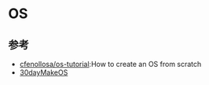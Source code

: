 # OS

## 参考

* [cfenollosa/os-tutorial](https://github.com/cfenollosa/os-tutorial):How to create an OS from scratch
* [30dayMakeOS](git@github.com:yourtion/30dayMakeOS.git)
